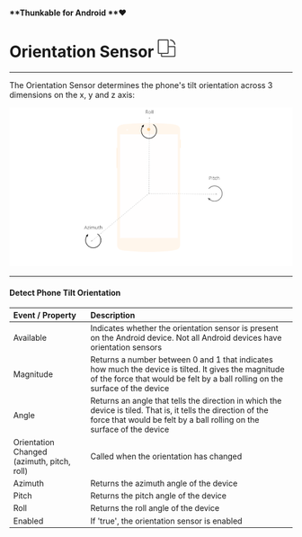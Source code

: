 #### **Thunkable for Android **❤

# Orientation Sensor ![](/assets/orientation-sensor-icon.png)

---

The Orientation Sensor determines the phone's tilt orientation across 3 dimensions on the x, y and z axis:

![](/assets/orientation-fig-1.png)

---

#### Detect Phone Tilt Orientation

| Event / Property | Description |
| :--- | :--- |
| Available | Indicates whether the orientation sensor is present on the Android device. Not all Android devices have orientation sensors |
| Magnitude | Returns a number between 0 and 1 that indicates how much the device is tilted. It gives the magnitude of the force that would be felt by a ball rolling on the surface of the device |
| Angle | Returns an angle that tells the direction in which the device is tiled. That is, it tells the direction of the force that would be felt by a ball rolling on the surface of the device |
|  Orientation Changed \(azimuth, pitch, roll\) | Called when the orientation has changed |
| Azimuth | Returns the azimuth angle of the device |
| Pitch |  Returns the pitch angle of the device |
| Roll |  Returns the roll angle of the device |
| Enabled | If 'true', the orientation sensor is enabled |



